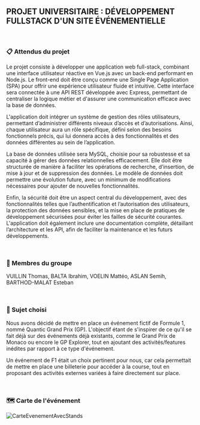 ## PROJET UNIVERSITAIRE : DÉVELOPPEMENT FULLSTACK D'UN SITE ÉVÉNEMENTIELLE 
&nbsp;
### 📋 Attendus du projet

Le projet consiste à développer une application web full-stack, combinant une interface utilisateur réactive en Vue.js avec un back-end performant en Node.js. Le front-end doit être conçu comme une Single Page Application (SPA) pour offrir une expérience utilisateur fluide et intuitive. Cette interface sera connectée à une API REST développée avec Express, permettant de centraliser la logique métier et d'assurer une communication efficace avec la base de données.

L'application doit intégrer un système de gestion des rôles utilisateurs, permettant d’administrer différents niveaux d’accès et d’autorisations. Ainsi, chaque utilisateur aura un rôle spécifique, défini selon des besoins fonctionnels précis, qui lui donnera accès à des fonctionnalités et des données différentes au sein de l’application.

La base de données utilisée sera MySQL, choisie pour sa robustesse et sa capacité à gérer des données relationnelles efficacement. Elle doit être structurée de manière à faciliter les opérations de recherche, d’insertion, de mise à jour et de suppression des données. Le modèle de données doit permettre une évolution future, avec un minimum de modifications nécessaires pour ajouter de nouvelles fonctionnalités.

Enfin, la sécurité doit être un aspect central du développement, avec des fonctionnalités telles que l’authentification et l’autorisation des utilisateurs, la protection des données sensibles, et la mise en place de pratiques de développement sécurisées pour éviter les failles de sécurité courantes. L'application doit également inclure une documentation complète, détaillant l’architecture et les API, afin de faciliter la maintenance et les futurs développements.

&nbsp;
### 👥 Membres du groupe

VUILLIN Thomas, BALTA Ibrahim, VOELIN Mattéo, ASLAN Semih, BARTHOD-MALAT Esteban

&nbsp;
### 🎯 Sujet choisi 

Nous avons décidé de mettre en place un événement fictif de Formule 1, nommé Quantic Grand Prix (GP). L'objectif étant de s'inspirer de ce qu'il se fait déjà sur des événements déjà existants, comme le Grand Prix de Monaco ou encore le GP Explorer, tout en ajoutant des activités/features inédites par rapport à ce type d'événement.

Un événement de F1 était un choix pertinent pour nous, car cela permettait de mettre en place une billeterie pour accéder à la course, tout en proposant des activités externes variées à faire directement sur place.

&nbsp;
### 🗺️ Carte de l'événement 

![CarteEvenementAvecStands](https://github.com/user-attachments/assets/7e610cdf-44a1-46a4-8b44-bcc0a742e174)

